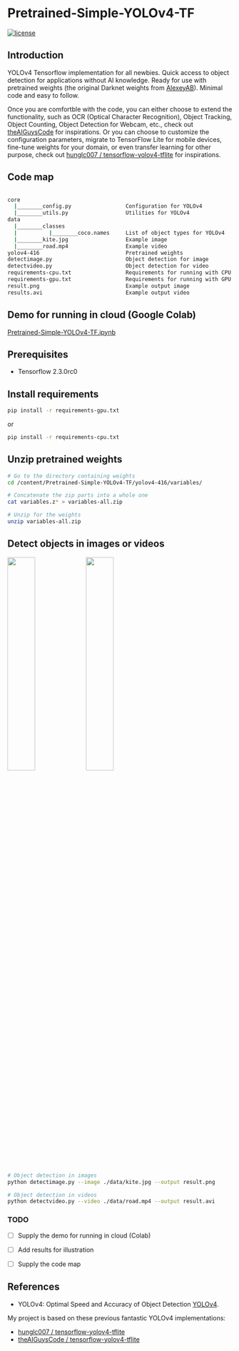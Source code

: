 # Pretrained-Simple-YOLOv4-TF

[![license](https://img.shields.io/github/license/mashape/apistatus.svg)](LICENSE)

## Introduction

YOLOv4 Tensorflow implementation for all newbies. Quick access to object detection for applications without AI knowledge. Ready for use with pretrained weights (the original Darknet weights from [AlexeyAB](https://github.com/AlexeyAB/darknet)). Minimal code and easy to follow.

Once you are comfortble with the code, you can either choose to extend the functionality, such as OCR (Optical Character Recognition), Object Tracking, Object Counting, Object Detection for Webcam, etc., check out [theAIGuysCode](https://github.com/theAIGuysCode) for inspirations. Or you can choose to customize the configuration parameters, migrate to TensorFlow Lite for mobile devices, fine-tune weights for your domain, or even transfer learning for other purpose, check out [hunglc007 / tensorflow-yolov4-tflite](https://github.com/hunglc007/tensorflow-yolov4-tflite) for inspirations.

## Code map
```bash

core
  |________config.py                 Configuration for YOLOv4
  |________utils.py                  Utilities for YOLOv4
data
  |________classes
  |          |________coco.names     List of object types for YOLOv4  
  |________kite.jpg                  Example image
  |________road.mp4                  Example video
yolov4-416                           Pretrained weights
detectimage.py                       Object detection for image
detectvideo.py                       Object detection for video
requirements-cpu.txt                 Requirements for running with CPU
requirements-gpu.txt                 Requirements for running with GPU
result.png                           Example output image
results.avi                          Example output video

```
## Demo for running in cloud (Google Colab)
[Pretrained-Simple-YOLOv4-TF.ipynb](https://drive.google.com/file/d/1m5tK7C2K0YriWMSMm3T2LQDCHD2jKAJY/view?usp=sharing) 

## Prerequisites
- Tensorflow 2.3.0rc0

## Install requirements

```bash
pip install -r requirements-gpu.txt

```
or

```bash
pip install -r requirements-cpu.txt

```

## Unzip pretrained weights

```bash
# Go to the directory containing weights
cd /content/Pretrained-Simple-YOLOv4-TF/yolov4-416/variables/

# Concatenate the zip parts into a whole one
cat variables.z* > variables-all.zip

# Unzip for the weights
unzip variables-all.zip

```

## Detect objects in images or videos
<img src="https://github.com/yuhang2685/Pretrained-Simple-YOLOv4-TF/blob/main/data/kite.jpg" width="35%"><img src="https://github.com/yuhang2685/Pretrained-Simple-YOLOv4-TF/blob/main/result.png" width="35%">

```bash
# Object detection in images
python detectimage.py --image ./data/kite.jpg --output result.png

# Object detection in videos
python detectvideo.py --video ./data/road.mp4 --output result.avi

```
### TODO
* [ ]  Supply the demo for running in cloud (Colab)
* [ ]  Add results for illustration
* [ ]  Supply the code map


## References

  * YOLOv4: Optimal Speed and Accuracy of Object Detection [YOLOv4](https://arxiv.org/abs/2004.10934).
  
   My project is based on these previous fantastic YOLOv4 implementations:
  * [hunglc007 / tensorflow-yolov4-tflite](https://github.com/hunglc007/tensorflow-yolov4-tflite)
  * [theAIGuysCode / tensorflow-yolov4-tflite](https://github.com/theAIGuysCode/tensorflow-yolov4-tflite)
